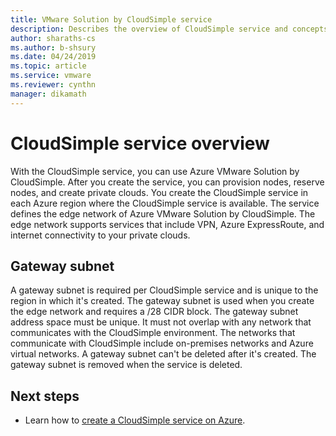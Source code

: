 ```yaml
---
title: VMware Solution by CloudSimple service 
description: Describes the overview of CloudSimple service and concepts. 
author: sharaths-cs 
ms.author: b-shsury 
ms.date: 04/24/2019 
ms.topic: article 
ms.service: vmware 
ms.reviewer: cynthn 
manager: dikamath 
---
```

# CloudSimple service overview

With the CloudSimple service, you can use Azure VMware Solution by CloudSimple. After you create the service, you can provision nodes, reserve nodes, and create private clouds. You create the CloudSimple service in each Azure region where the CloudSimple service is available. The service defines the edge network of Azure VMware Solution by CloudSimple. The edge network supports services that include VPN, Azure ExpressRoute, and internet connectivity to your private clouds.

## Gateway subnet

A gateway subnet is required per CloudSimple service and is unique to the region in which it's created. The gateway subnet is used when you create the edge network and requires a /28 CIDR block. The gateway subnet address space must be unique. It must not overlap with any network that communicates with the CloudSimple environment. The networks that communicate with CloudSimple include on-premises networks and Azure virtual networks. A gateway subnet can't be deleted after it's created. The gateway subnet is removed when the service is deleted.

## Next steps

* Learn how to [create a CloudSimple service on Azure](quickstart-create-cloudsimple-service.md).
